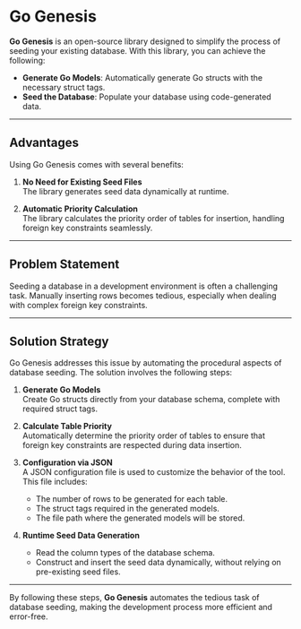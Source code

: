 # **Go Genesis**

**Go Genesis** is an open-source library designed to simplify the process of seeding your existing database. With this library, you can achieve the following:

- **Generate Go Models**: Automatically generate Go structs with the necessary struct tags.
- **Seed the Database**: Populate your database using code-generated data.

---

## **Advantages**

Using Go Genesis comes with several benefits:

1. **No Need for Existing Seed Files**  
   The library generates seed data dynamically at runtime.

2. **Automatic Priority Calculation**  
   The library calculates the priority order of tables for insertion, handling foreign key constraints seamlessly.

---

## **Problem Statement**

Seeding a database in a development environment is often a challenging task. Manually inserting rows becomes tedious, especially when dealing with complex foreign key constraints.

---

## **Solution Strategy**

Go Genesis addresses this issue by automating the procedural aspects of database seeding. The solution involves the following steps:

1. **Generate Go Models**  
   Create Go structs directly from your database schema, complete with required struct tags.

2. **Calculate Table Priority**  
   Automatically determine the priority order of tables to ensure that foreign key constraints are respected during data insertion.

3. **Configuration via JSON**  
   A JSON configuration file is used to customize the behavior of the tool. This file includes:
   - The number of rows to be generated for each table.
   - The struct tags required in the generated models.
   - The file path where the generated models will be stored.

4. **Runtime Seed Data Generation**  
   - Read the column types of the database schema.
   - Construct and insert the seed data dynamically, without relying on pre-existing seed files.

---

By following these steps, **Go Genesis** automates the tedious task of database seeding, making the development process more efficient and error-free.

